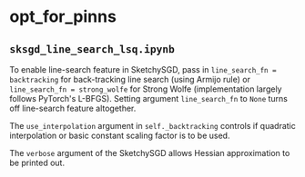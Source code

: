 # opt_for_pinns

## `sksgd_line_search_lsq.ipynb`

To enable line-search feature in SketchySGD, pass in `line_search_fn = backtracking` for back-tracking line search (using Armijo rule) or `line_search_fn = strong_wolfe` for Strong Wolfe (implementation largely follows PyTorch's L-BFGS). Setting argument `line_search_fn` to `None` turns off line-search feature altogether. 

The `use_interpolation` argument in `self._backtracking` controls if quadratic interpolation or basic constant scaling factor is to be used. 

The `verbose` argument of the SketchySGD allows Hessian approximation to be printed out. 
